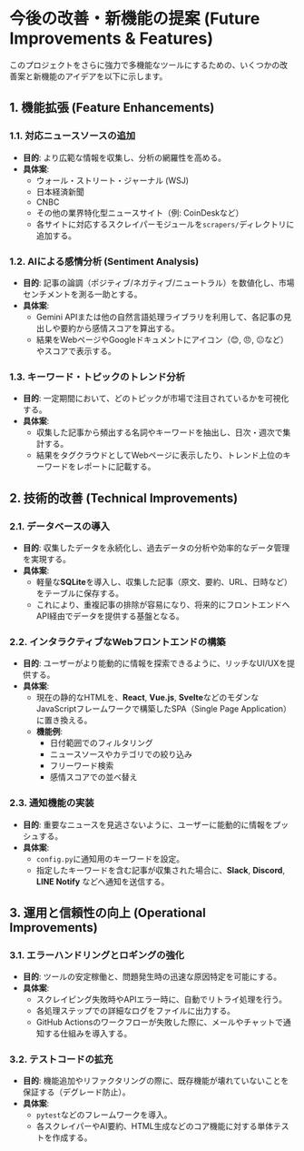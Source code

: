 # 今後の改善・新機能の提案 (Future Improvements & Features)

このプロジェクトをさらに強力で多機能なツールにするための、いくつかの改善案と新機能のアイデアを以下に示します。

## 1. 機能拡張 (Feature Enhancements)

### 1.1. 対応ニュースソースの追加
- **目的**: より広範な情報を収集し、分析の網羅性を高める。
- **具体案**:
  - ウォール・ストリート・ジャーナル (WSJ)
  - 日本経済新聞
  - CNBC
  - その他の業界特化型ニュースサイト（例: CoinDeskなど）
  - 各サイトに対応するスクレイパーモジュールを`scrapers/`ディレクトリに追加する。

### 1.2. AIによる感情分析 (Sentiment Analysis)
- **目的**: 記事の論調（ポジティブ/ネガティブ/ニュートラル）を数値化し、市場センチメントを測る一助とする。
- **具体案**:
  - Gemini APIまたは他の自然言語処理ライブラリを利用して、各記事の見出しや要約から感情スコアを算出する。
  - 結果をWebページやGoogleドキュメントにアイコン（😊, 😠, 😐など）やスコアで表示する。

### 1.3. キーワード・トピックのトレンド分析
- **目的**: 一定期間において、どのトピックが市場で注目されているかを可視化する。
- **具体案**:
  - 収集した記事から頻出する名詞やキーワードを抽出し、日次・週次で集計する。
  - 結果をタグクラウドとしてWebページに表示したり、トレンド上位のキーワードをレポートに記載する。

## 2. 技術的改善 (Technical Improvements)

### 2.1. データベースの導入
- **目的**: 収集したデータを永続化し、過去データの分析や効率的なデータ管理を実現する。
- **具体案**:
  - 軽量な**SQLite**を導入し、収集した記事（原文、要約、URL、日時など）をテーブルに保存する。
  - これにより、重複記事の排除が容易になり、将来的にフロントエンドへAPI経由でデータを提供する基盤となる。

### 2.2. インタラクティブなWebフロントエンドの構築
- **目的**: ユーザーがより能動的に情報を探索できるように、リッチなUI/UXを提供する。
- **具体案**:
  - 現在の静的なHTMLを、**React**, **Vue.js**, **Svelte**などのモダンなJavaScriptフレームワークで構築したSPA（Single Page Application）に置き換える。
  - **機能例**:
    - 日付範囲でのフィルタリング
    - ニュースソースやカテゴリでの絞り込み
    - フリーワード検索
    - 感情スコアでの並べ替え

### 2.3. 通知機能の実装
- **目的**: 重要なニュースを見逃さないように、ユーザーに能動的に情報をプッシュする。
- **具体案**:
  - `config.py`に通知用のキーワードを設定。
  - 指定したキーワードを含む記事が収集された場合に、**Slack**, **Discord**, **LINE Notify** などへ通知を送信する。

## 3. 運用と信頼性の向上 (Operational Improvements)

### 3.1. エラーハンドリングとロギングの強化
- **目的**: ツールの安定稼働と、問題発生時の迅速な原因特定を可能にする。
- **具体案**:
  - スクレイピング失敗時やAPIエラー時に、自動でリトライ処理を行う。
  - 各処理ステップでの詳細なログをファイルに出力する。
  - GitHub Actionsのワークフローが失敗した際に、メールやチャットで通知する仕組みを導入する。

### 3.2. テストコードの拡充
- **目的**: 機能追加やリファクタリングの際に、既存機能が壊れていないことを保証する（デグレード防止）。
- **具体案**:
  - `pytest`などのフレームワークを導入。
  - 各スクレイパーやAI要約、HTML生成などのコア機能に対する単体テストを作成する。
